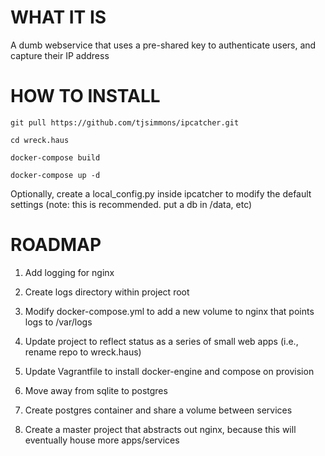 # WHAT IT IS
A dumb webservice that uses a pre-shared key to authenticate users, and capture their IP address

# HOW TO INSTALL
`git pull https://github.com/tjsimmons/ipcatcher.git`

`cd wreck.haus`

`docker-compose build`

`docker-compose up -d`

Optionally, create a local_config.py inside ipcatcher to modify the default settings (note: this is recommended. put a db in /data, etc)

# ROADMAP
1. Add logging for nginx
  1. Create logs directory within project root
  1. Modify docker-compose.yml to add a new volume to nginx that points logs to /var/logs

1. Update project to reflect status as a series of small web apps (i.e., rename repo to wreck.haus)

1. Update Vagrantfile to install docker-engine and compose on provision

1. Move away from sqlite to postgres

  1. Create postgres container and share a volume between services

1. Create a master project that abstracts out nginx, because this will eventually house more apps/services
